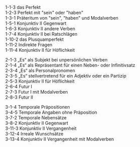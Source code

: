 1-1-3  das Perfekt  
1-2-3  Perfekt mit "sein" oder "haben"  
1-3-1  Präteritum von "sein", "haben" und Modalverben  
1-5-1  Konjunktiv II Gegenwart  
1-6-3  Konjunktiv II andere Verben  
1-7-4  Konjunktiv II bei Ratschlägen  
1-10-2 das Plusquamperfekt  
1-11-2 Indirekte Fragen  
1-11-4 Konjunktiv II für Höflichkeit  

2-1-3  „Es“ als Subjekt bei unpersönlichen Verben  
2-1-4  „Es“ als Repräsentant für einen Neben- oder Infinitivsatz  
2-3-4  „Es“ als Personalpronomen  
2-3-5  „Es“ stellvertretend für ein Adjektiv oder ein Partizip  
2-5-3  Konjunktiv II für Höflichkeit  
2-6-4  Futur I  
2-7-3  Futur I mit Modalverben  
2-8-3  Futur II  

3-1-4  Temporale Präpositionen  
3-4-5  Temporale Angaben ohne Präposition  
3-7-2  Temporale Nebensätze  
3-8-2  Konjunktiv II Gegenwart  
3-11-3 Konjunktiv II Vergangenheit  
3-12-4 Irreale Wunschsätze  
3-13-4 Konjunktiv II Vergangenheit mit Modalverben  
